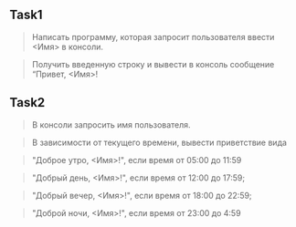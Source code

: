  ## Task1
 
 > Написать программу, которая запросит пользователя ввести <Имя> в консоли.

 > Получить введенную строку и вывести в консоль сообщение “Привет, <Имя>!

 ## Task2

 > В консоли запросить имя пользователя. 

 > В зависимости от текущего времени, вывести приветствие вида

 > "Доброе утро, <Имя>!", если время от 05:00 до 11:59

 > "Добрый день, <Имя>!", если время от 12:00 до 17:59;

 > "Добрый вечер, <Имя>!", если время от 18:00 до 22:59;

 > "Доброй ночи, <Имя>!", если время от 23:00 до 4:59
 
